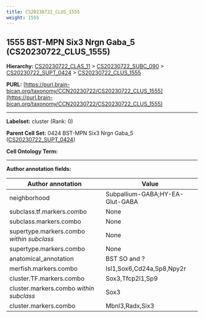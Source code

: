 ```yaml
---
title: CS20230722_CLUS_1555
weight: 1555
---
```

## 1555 BST-MPN Six3 Nrgn Gaba_5 (CS20230722_CLUS_1555)
<b>Hierarchy: </b>
[CS20230722_CLAS_11](../CS20230722_CLAS_11) >
[CS20230722_SUBC_090](../CS20230722_SUBC_090) >
[CS20230722_SUPT_0424](../CS20230722_SUPT_0424) >
[CS20230722_CLUS_1555](../CS20230722_CLUS_1555)

**PURL:** [https://purl.brain-bican.org/taxonomy/CCN20230722/CS20230722_CLUS_1555](https://purl.brain-bican.org/taxonomy/CCN20230722/CS20230722_CLUS_1555)

---


**Labelset:** cluster (Rank: 0)

**Parent Cell Set:** 0424 BST-MPN Six3 Nrgn Gaba_5 ([CS20230722_SUPT_0424](../CS20230722_SUPT_0424))



**Cell Ontology Term:** 

[MARKER GENES.]: #


---

[TRANSFERRED ANNOTATIONS.]: #


[AUTHOR ANNOTATION FIELDS.]: #


**Author annotation fields:**

| Author annotation | Value |
|-------------------|-------|
|neighborhood|Subpallium-GABA;HY-EA-Glut-GABA|
|subclass.tf.markers.combo|None|
|subclass.markers.combo|None|
|supertype.markers.combo _within subclass_|None|
|supertype.markers.combo|None|
|anatomical_annotation|BST SO and ?|
|merfish.markers.combo|Isl1,Sox6,Cd24a,Sp8,Npy2r|
|cluster.TF.markers.combo|Sox3,Tfcp2l1,Sp9|
|cluster.markers.combo _within subclass_|Sox3|
|cluster.markers.combo|Mbnl3,Radx,Six3|

